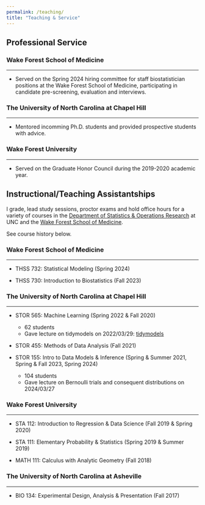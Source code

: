 ```yaml
---
permalink: /teaching/
title: "Teaching & Service"
---
```


## Professional Service

### Wake Forest School of Medicine

---

 - Served on the Spring 2024 hiring committee for staff biostatistician positions at the Wake Forest School of Medicine, participating in candidate pre-screening, evaluation and interviews.

### The University of North Carolina at Chapel Hill

---

 - Mentored incomming Ph.D. students and provided prospective students with advice.

### Wake Forest University

---

 - Served on the Graduate Honor Council during the 2019-2020 academic year.

## Instructional/Teaching Assistantships

I grade, lead study sessions, proctor exams and hold office hours for a variety of courses in the [Department of Statistics & Operations Research](https://stor.unc.edu/) at UNC and the [Wake Forest School of Medicine](https://school.wakehealth.edu/departments/biostatistics-and-data-science). 

See course history below.

### Wake Forest School of Medicine

---

- THSS 732: Statistical Modeling (Spring 2024)

- THSS 730: Introduction to Biostatistics (Fall 2023)

### The University of North Carolina at Chapel Hill

---

- STOR 565: Machine Learning (Spring 2022 & Fall 2020)
    - 62 students
    - Gave lecture on tidymodels on 2022/03/29: [tidymodels](/images/lectures/presentation.html)
    
- STOR 455: Methods of Data Analysis (Fall 2021)
   
- STOR 155: Intro to Data Models & Inference (Spring & Summer 2021, Spring & Fall 2023, Spring 2024)
    - 104 students
    - Gave lecture on Bernoulli trials and consequent distributions on 2024/03/27

### Wake Forest University

---

- STA 112: Introduction to Regression & Data Science (Fall 2019 & Spring 2020)

- STA 111: Elementary Probability & Statistics (Spring 2019 & Summer 2019)

- MATH 111: Calculus with Analytic Geometry (Fall 2018)

### The University of North Carolina at Asheville

---

- BIO 134: Experimental Design, Analysis & Presentation (Fall 2017)
